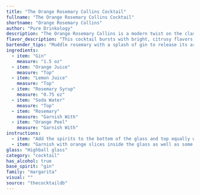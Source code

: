 ```yaml
---
title: "The Orange Rosemary Collins Cocktail"
fullname: "The Orange Rosemary Collins Cocktail"
shortname: "Orange Rosemary Collins"
author: "Pure Drinkology"
description: "The Orange Rosemary Collins is a modern twist on the classic Collins family, a highball cocktail traditionally made with gin or whiskey and a citrus juice base. This refreshing concoction incorporates rosemary's herbal complexity, a recent trend in cocktail innovation. "
flavor_description: "This cocktail bursts with bright, citrusy flavors from the orange and lemon juices, balanced by the earthy, slightly piney notes of rosemary. The gin adds a crisp, juniper backbone, while the soda water provides refreshing effervescence. The rosemary syrup adds a touch of sweetness and complexity, while the garnish of rosemary and orange peel enhance the aromatic experience.  It's a light and refreshing cocktail perfect for warm days. "
bartender_tips: "Muddle rosemary with a splash of gin to release its aroma.  Freshly squeeze your juices for vibrant flavor. Use simple syrup instead of rosemary syrup for a more subtle flavor.  Gently stir and top with soda water to maintain the beautiful layers. Garnish with a rosemary sprig and orange peel, expressing the oils over the drink before placing it. "
ingredients:
  - item: "Gin"
    measure: "1.5 oz"
  - item: "Orange Juice"
    measure: "Top"
  - item: "Lemon Juice"
    measure: "Top"
  - item: "Rosemary Syrup"
    measure: "0.75 oz"
  - item: "Soda Water"
    measure: "Top"
  - item: "Rosemary"
    measure: "Garnish With"
  - item: "Orange Peel"
    measure: "Garnish With"
instructions:
  - item: "Add the spirits to the bottom of the glass and top equally with the mixer drinks."
  - item: "Garnish with orange slices inside the glass as well as some rosemary on top."
glass: "Highball glass"
category: "cocktail"
has_alcohol: true
base_spirit: "gin"
family: "margarita"
visual: ""
source: "thecocktaildb"
---
```



